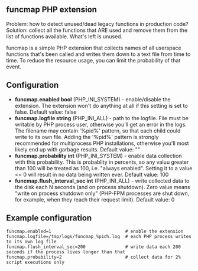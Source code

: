 ## funcmap PHP extension
Problem: how to detect unused/dead legacy functions in production code?
Solution: collect all the functions that ARE used and remove them from the list of functions available. What's left is unused.

funcmap is a simple PHP extension that collects names of all userspace functions that's been called and writes them down to a text file from time to time.
To reduce the resource usage, you can limit the probability of that event.

## Configuration
* **funcmap.enabled bool** (PHP\_INI\_SYSTEM) - enable/disable the extension. The extension won't do anything at all if this setting is set to false. Default value: false
* **funcmap.logfile string** (PHP\_INI\_ALL) - path to the logfile. File must be writable by PHP process user, otherwise you'll get an error in the logs. The filename may contain '%pid%' pattern, so that each child could write to its own file. Adding the '%pid%' pattern is strongly recommended for multiprocess PHP installations, otherwise you'll most likely end up with garbage results. Default value: ""
* **funcmap.probability int** (PHP\_INI\_SYSTEM) - enable data collection with this probability. This is probablity in percents, so any valuu greater than 100 will be treated as 100, i.e. "always enabled". Setting it to a value <= 0 will result in no data being written ever. Default value: 100
* **funcmap.flush\_interval\_sec int** (PHP\_INI\_ALL) - write collected data to the disk each N seconds (and on process shutdown). Zero value means "write on process shutdown only" (PHP-FPM processes are shut down, for example, when they reach their request limit). Default value: 0

## Example configuration
```
funcmap.enabled=1                            # enable the extension
funcmap.logfile=/tmp/logs/funcmap_%pid%.log  # each PHP process writes to its own log file
funcmap.flush_interval_sec=200               # write data each 200 seconds if the process lives longer than that
funcmap.probability=2                        # collect data for 2% script executions only
```

